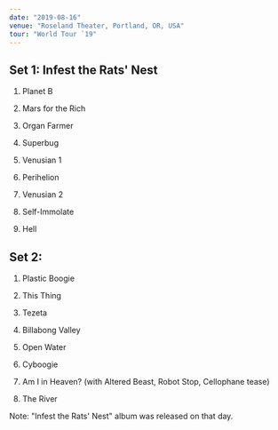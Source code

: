 ```yaml
---
date: "2019-08-16"
venue: "Roseland Theater, Portland, OR, USA"
tour: "World Tour `19"
---
```



## Set 1: Infest the Rats' Nest

 1. Planet B

 2. Mars for the Rich

 3. Organ Farmer

 4. Superbug

 5. Venusian 1

 6. Perihelion

 7. Venusian 2

 8. Self-Immolate

 9. Hell

## Set 2:

 1. Plastic Boogie

 2. This Thing

 3. Tezeta

 4. Billabong Valley

 5. Open Water

 6. Cyboogie

 7. Am I in Heaven?
     (with Altered Beast, Robot Stop, Cellophane tease)

 8. The River


Note: "Infest the Rats' Nest" album was released on that day.
